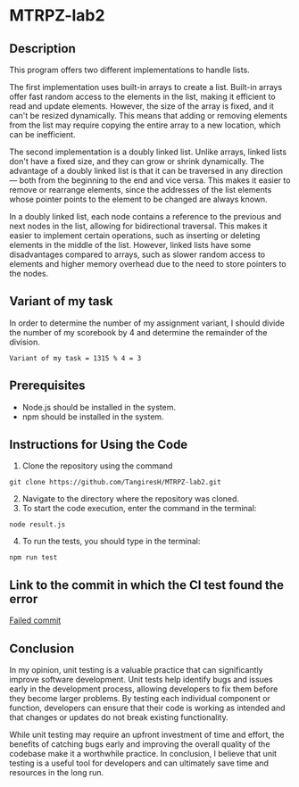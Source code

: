 # MTRPZ-lab2

## Description
This program offers two different implementations to handle lists.

The first implementation uses built-in arrays to create a list. Built-in arrays offer fast random access to the elements in the list, making it efficient to read and update elements. However, the size of the array is fixed, and it can't be resized dynamically. This means that adding or removing elements from the list may require copying the entire array to a new location, which can be inefficient.

The second implementation is a doubly linked list. Unlike arrays, linked lists don't have a fixed size, and they can grow or shrink dynamically. The advantage of a doubly linked list is that it can be traversed in any direction — both from the beginning to the end and vice versa. This makes it easier to remove or rearrange elements, since the addresses of the list elements whose pointer points to the element to be changed are always known.

In a doubly linked list, each node contains a reference to the previous and next nodes in the list, allowing for bidirectional traversal. This makes it easier to implement certain operations, such as inserting or deleting elements in the middle of the list. However, linked lists have some disadvantages compared to arrays, such as slower random access to elements and higher memory overhead due to the need to store pointers to the nodes.

## Variant of my task
In order to determine the number of my assignment variant, I should divide the number of my scorebook by 4 and determine the remainder of the division.

```
Variant of my task = 1315 % 4 = 3
```

## Prerequisites

- Node.js should be installed in the system.
- npm should be installed in the system.

## Instructions for Using the Code

1. Clone the repository using the command
```
git clone https://github.com/TangiresH/MTRPZ-lab2.git
```
2. Navigate to the directory where the repository was cloned.
3. To start the code execution, enter the command in the terminal:
```
node result.js
```
4. To run the tests, you should type in the terminal:
```
npm run test
```

## Link to the commit in which the CI test found the error

[Failed commit](https://github.com/TangiresH/MTRPZ-lab2/commit/e14cda3dd6613f2a96d92e4df4c435080c46c7eb)

## Conclusion

In my opinion, unit testing is a valuable practice that can significantly improve software development. Unit tests help identify bugs and issues early in the development process, allowing developers to fix them before they become larger problems. By testing each individual component or function, developers can ensure that their code is working as intended and that changes or updates do not break existing functionality.

While unit testing may require an upfront investment of time and effort, the benefits of catching bugs early and improving the overall quality of the codebase make it a worthwhile practice. In conclusion, I believe that unit testing is a useful tool for developers and can ultimately save time and resources in the long run.